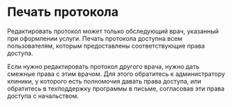 # Печать протокола

Редактировать протокол может только обследующий врач, указанный при оформлении услуги. Печать протокола доступна всем пользователям, которым предоставлены соответствующие права доступа.  
 
Если нужно редактировать протокол другого врача, нужно дать смежные права с этим врачом. Для этого обратитесь к администратору клиники, у которого есть полномочия давать права доступа, или обратитесь в техподдержку программы в письме, согласовав эти права доступа с начальством.